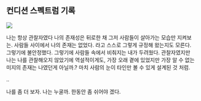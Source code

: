 ## 컨디션 스펙트럼 기록

<img src="https://github.com/BanBanMapMaker/BanBanMapMaker/assets/101504006/79971411-2fc2-4717-8aa7-2d351b3e11a3">

나는 항상 관찰자였다 나의 존재성은 뒤로한 채 그저 사람들이 살아가는 모습만 지켜보는. 사람들 사이에서 나의 존재는 없었다. 라고 스스로 그렇게 규정해 왔는지도 모른다. 그렇기에 불안정했다. 그렇기에 사람들 속에서 비춰지는 내가 두려웠다. 관찰자였지만 나는 나를 관찰해오지 않았기에 역설적이게도, 가장 오래 곁에 있었지만 가장 알 수 없는 미지의 존재는 나였던게 아닐까.? 마치 사람의 눈이 타인만 볼 수 있게 설계된 것 처럼.

..

나를 좀 더 보자. 나는 누굴까.
한동안 좀 쉬어야 겠다.
